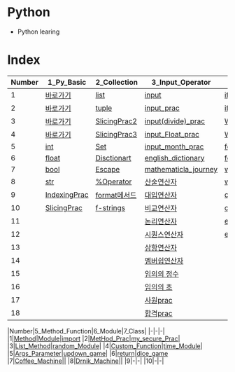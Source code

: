 # Python

- Python learing

# Index

|Number|1_Py_Basic|2_Collection|3_Input_Operator|4_If_While|
|-|-|-|-|-|
|1|[바로가기](./Python/1_Py_Basic/1.py)|[list](https://github.com/inseonyu270/Python/blob/main/Python/2_Collection/1%20list.py)|[input](https://github.com/inseonyu270/Python/blob/main/Python/3_Input_Operator/1%20input.py)|[if](https://github.com/inseonyu270/Python/blob/main/Python/4_If_While/1%20if.py)|
|2|[바로가기](./Python/1_Py_Basic/2.py)|[tuple](https://github.com/inseonyu270/Python/blob/main/Python/2_Collection/2%20tuple.py)|[input_prac](https://github.com/inseonyu270/Python/blob/main/Python/3_Input_Operator/2%20input_prac.py)|[ifPrac](https://github.com/inseonyu270/Python/blob/main/Python/4_If_While/2%20if_Prac.py)|
|3|[바로가기](./Python/1_Py_Basic/3.py)|[SlicingPrac2](https://github.com/inseonyu270/Python/blob/main/Python/2_Collection/3%20SlicingPrac2.py)|[input(divide)_prac](https://github.com/inseonyu270/Python/blob/main/Python/3_Input_Operator/3%20input(divide)_prac.py)|[While](https://github.com/inseonyu270/Python/blob/main/Python/4_If_While/3%20While.py)|
|4|[바로가기](./Python/1_Py_Basic/4.py)|[SlicingPrac3](https://github.com/inseonyu270/Python/blob/main/Python/2_Collection/3%20SlicingPrac3.py)|[input_Float_prac](https://github.com/inseonyu270/Python/blob/main/Python/3_Input_Operator/4%20input_Float_prac.py)|[While_Prac](https://github.com/inseonyu270/Python/blob/main/Python/4_If_While/4%20While_Prac.py)|
|5|[int](https://github.com/inseonyu270/Python/blob/main/Python/1_Py_Basic/5%20int.py)|[Set](https://github.com/inseonyu270/Python/blob/main/Python/2_Collection/5%20Set.py)|[input_month_prac](https://github.com/inseonyu270/Python/blob/main/Python/3_Input_Operator/5%20input_month_prac.py)|[for](https://github.com/inseonyu270/Python/blob/main/Python/4_If_While/5%20for.py)|
|6|[float](https://github.com/inseonyu270/Python/blob/main/Python/1_Py_Basic/6%20float.py)|[Disctionart](https://github.com/inseonyu270/Python/blob/main/Python/2_Collection/6%20dict.py)|[english_dictionary](https://github.com/inseonyu270/Python/blob/main/Python/3_Input_Operator/6%20english_dictionary.py)|[for_Prac](https://github.com/inseonyu270/Python/blob/main/Python/4_If_While/6%20for_Prac.py)|
|7|[bool](https://github.com/inseonyu270/Python/blob/main/Python/1_Py_Basic/7%20bool.py)|[Escape](https://github.com/inseonyu270/Python/blob/main/Python/2_Collection/7%20Escape.py)|[mathematicla_journey](https://github.com/inseonyu270/Python/blob/main/Python/3_Input_Operator/7%20mathematical_journey.py)|[while_break](https://github.com/inseonyu270/Python/blob/main/Python/4_If_While/7%20while_break.py)|
|8|[str](https://github.com/inseonyu270/Python/blob/main/Python/1_Py_Basic/8%20str.py)|[%Operator](https://github.com/inseonyu270/Python/blob/main/Python/2_Collection/8%20%25Operator.py)|[산술연산자](https://github.com/inseonyu270/Python/blob/main/Python/3_Input_Operator/8%20산술연산자.py)|[while_break_Prac](https://github.com/inseonyu270/Python/blob/main/Python/4_If_While/8%20while_break_Prac.py)|
|9|[IndexingPrac](./Python/1_Py_Basic/IndexingPrac.py)|[format메서드](https://github.com/inseonyu270/Python/blob/main/Python/2_Collection/9%20format%EB%A9%94%EC%84%9C%EB%93%9C.py)|[대입연산자](https://github.com/inseonyu270/Python/blob/main/Python/3_Input_Operator/9%20대입연산자.py)|[continue](https://github.com/inseonyu270/Python/blob/main/Python/4_If_While/9%20continue.py)|
|10|[SlicingPrac](./Python/1_Py_Basic/SlicingPrac.py)|[f-strings](https://github.com/inseonyu270/Python/blob/main/Python/2_Collection/10%20f-strings.py)|[비교연산자](https://github.com/inseonyu270/Python/blob/main/Python/3_Input_Operator/10%20비교연산자.py)|[continue_Prac](https://github.com/inseonyu270/Python/blob/main/Python/4_If_While/10%20continue_Prac.py)|
|11|||[논리연산자](https://github.com/inseonyu270/Python/blob/main/Python/3_Input_Operator/11%20논리연산자.py)|[enumerate](https://github.com/inseonyu270/Python/blob/main/Python/4_If_While/11%20enumerate.py)|
|12|||[시퀀스연산자](https://github.com/inseonyu270/Python/blob/main/Python/3_Input_Operator/12%20시퀀스연산자.py)|[enumerate_Prac](https://github.com/inseonyu270/Python/blob/main/Python/4_If_While/12%20while_enumerate_Prac.py)|
|13|||[삼항연산자](https://github.com/inseonyu270/Python/blob/main/Python/3_Input_Operator/13%20삼항연산자.py)||
|14|||[멤버쉽연산자](https://github.com/inseonyu270/Python/blob/main/Python/3_Input_Operator/14%20멤버쉽연산자.py)||
|15|||[임의의 정수](https://github.com/inseonyu270/Python/blob/main/Python/3_Input_Operator/15%20임의의%20정수.py)||
|16|||[임의의 초](https://github.com/inseonyu270/Python/blob/main/Python/3_Input_Operator/16%20임의의%20초.py)||
|17|||[사원prac](https://github.com/inseonyu270/Python/blob/main/Python/3_Input_Operator/17%20사원prac.py)||
|18|||[합격prac](https://github.com/inseonyu270/Python/blob/main/Python/3_Input_Operator/18%20합격prac.py)||

|Number|5_Method_Function|6_Module|7_Class|
|-|-|-|
|1|[Method](https://github.com/inseonyu270/Python/blob/main/Python/5_Method_Function/1%20Method.py)|[Module](https://github.com/inseonyu270/Python/blob/main/Python/6_Module/1%20Module.py)|[import](https://github.com/inseonyu270/Python/blob/main/Python/7_Class/1%20import.py)
|2|[MetHod_Prac](https://github.com/inseonyu270/Python/blob/main/Python/5_Method_Function/2%20Method_Prac.py)|[my_secure_Prac](https://github.com/inseonyu270/Python/blob/main/Python/6_Module/2%20my_secure_Prac.py)|
|3|[List_Method](https://github.com/inseonyu270/Python/blob/main/Python/5_Method_Function/3%20List_Method.py)|[random_Module](https://github.com/inseonyu270/Python/blob/main/Python/6_Module/3%20random_Module.py)|
|4|[Custom_Function](https://github.com/inseonyu270/Python/blob/main/Python/5_Method_Function/4%20Custom_Function.py)|[time_Module](https://github.com/inseonyu270/Python/blob/main/Python/6_Module/4%20time_Module.py)|
|5|[Args_Parameter](https://github.com/inseonyu270/Python/blob/main/Python/5_Method_Function/5%20Args_Parameter.py)|[updown_game](https://github.com/inseonyu270/Python/blob/main/Python/6_Module/5%20updown_game.py)|
|6|[return](https://github.com/inseonyu270/Python/blob/main/Python/5_Method_Function/6%20return.py)|[dice_game](https://github.com/inseonyu270/Python/blob/main/Python/6_Module/6%20dice_game.py)
|7|[Coffee_Machine](https://github.com/inseonyu270/Python/blob/main/Python/5_Method_Function/7%20Coffee_Machine.py)||
|8|[Drnik_Machine](https://github.com/inseonyu270/Python/blob/main/Python/5_Method_Function/8%20Drink_Machine.py)||
|9|-|-|
|10|-|-|
<!--Py Basic
|-|-|-|
|-|-|-|
|Number|Py|-|
|1|바로가기|-|
|2|바로가기|-|
|3|바로가기|-|
|4|바로가기|-|
|5|int|-|
|6|float|-|
|7|bool|-|
|8|str|-|
|9|[IndexingPrac](./Python/1_Py_Basic/IndexingPrac.py)|-|
|10|[SlicingPrac](./Python/1_Py_Basic/SlicingPrac.py)|-|
-->

